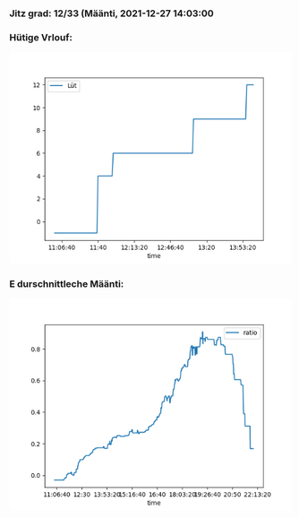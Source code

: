 ### Jitz grad: 12/33 (Määnti, 2021-12-27 14:03:00

### Hütige Vrlouf:
![Graph](Today.png)

### E durschnittleche Määnti:
![Graph](Määnti.png)